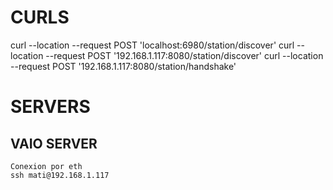 # CURLS
curl --location --request POST 'localhost:6980/station/discover'
curl --location --request POST '192.168.1.117:8080/station/discover'
curl --location --request POST '192.168.1.117:8080/station/handshake'

# SERVERS
## VAIO SERVER
    Conexion por eth
    ssh mati@192.168.1.117
